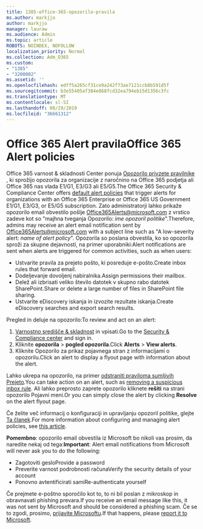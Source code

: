 ```yaml
---
title: 1385-office-365-opozorilo-pravila
ms.author: markjjo
author: markjjo
manager: lauraw
ms.audience: Admin
ms.topic: article
ROBOTS: NOINDEX, NOFOLLOW
localization_priority: Normal
ms.collection: Adm_O365
ms.custom:
- "1385"
- "3200002"
ms.assetid: ''
ms.openlocfilehash: edff5a265cf31ce9a242f73ae7121ccb8b591d5f
ms.sourcegitcommit: b3e55405af384e868fcd32ea794eb15d1356c3fc
ms.translationtype: MT
ms.contentlocale: sl-SI
ms.lasthandoff: 08/29/2019
ms.locfileid: "36661312"
---
```

# <a name="office-365-alert-policies"></a><span data-ttu-id="47592-102">Office 365 Alert pravila</span><span class="sxs-lookup"><span data-stu-id="47592-102">Office 365 Alert policies</span></span>

<span data-ttu-id="47592-103">Office 365 varnost & skladnosti Center ponuja [Opozorilo privzete pravilnike](https://docs.microsoft.com/office365/securitycompliance/alert-policies#default-alert-policies) , ki sprožijo opozorila za organizacije z naročnino na Office 365 podjetja ali Office 365 nas vlada E1/G1, E3/G3 ali E5/G5.</span><span class="sxs-lookup"><span data-stu-id="47592-103">The Office 365 Security & Compliance Center offers [default alert policies](https://docs.microsoft.com/office365/securitycompliance/alert-policies#default-alert-policies) that trigger alerts for organizations with an Office 365 Enterprise or Office 365 US Government E1/G1, E3/G3, or E5/G5 subscription.</span></span> <span data-ttu-id="47592-104">Zato administratorji lahko prikaže opozorilo email obvestilo pošlje Office365Alerts@microsoft.com z vrstico zadeve kot so "majhna tveganja Opozorilo: *ime opozoril politike*".</span><span class="sxs-lookup"><span data-stu-id="47592-104">Therefore, admins may receive an alert email notification sent by Office365Alerts@microsoft.com with a subject line such as "A low-severity alert: *name of alert policy*".</span></span> <span data-ttu-id="47592-105">Opozorila so poslana obvestila, ko so opozorila sproži za skupne dejavnosti, na primer uporabniki:</span><span class="sxs-lookup"><span data-stu-id="47592-105">Alert notifications are sent when alerts are triggered for common activities, such as when users:</span></span>

- <span data-ttu-id="47592-106">Ustvarite pravila za prejeto pošto, ki posreduje e-pošto.</span><span class="sxs-lookup"><span data-stu-id="47592-106">Create inbox rules that forward email.</span></span>
- <span data-ttu-id="47592-107">Dodeljevanje dovoljenj nabiralnika.</span><span class="sxs-lookup"><span data-stu-id="47592-107">Assign permissions their mailbox.</span></span>
- <span data-ttu-id="47592-108">Delež ali izbrisati veliko število datotek v skupno rabo datotek SharePoint.</span><span class="sxs-lookup"><span data-stu-id="47592-108">Share or delete a large number of files in SharePoint file sharing.</span></span>
- <span data-ttu-id="47592-109">Ustvarite eDiscovery iskanja in izvozite rezultate iskanja.</span><span class="sxs-lookup"><span data-stu-id="47592-109">Create eDiscovery searches and export search results.</span></span>

<span data-ttu-id="47592-110">Pregled in deluje na opozorilo:</span><span class="sxs-lookup"><span data-stu-id="47592-110">To review and act on an alert:</span></span>

1. <span data-ttu-id="47592-111">[Varnostno središče & skladnost](https://protection.office.com) in vpisati.</span><span class="sxs-lookup"><span data-stu-id="47592-111">Go to the [Security & Compliance center](https://protection.office.com) and sign in.</span></span>
2. <span data-ttu-id="47592-112">Kliknite **opozorila** > **pogled opozorila**.</span><span class="sxs-lookup"><span data-stu-id="47592-112">Click **Alerts** > **View alerts**.</span></span>
3. <span data-ttu-id="47592-113">Kliknite Opozorilo za prikaz pojavnega stran z informacijami o opozorilu.</span><span class="sxs-lookup"><span data-stu-id="47592-113">Click an alert to display a flyout page with information about the alert.</span></span>

<span data-ttu-id="47592-114">Lahko ukrepa na opozorilo, na primer [odstraniti praviloma sumljivih Prejeto](https://docs.microsoft.com/office365/securitycompliance/responding-to-a-compromised-email-account).</span><span class="sxs-lookup"><span data-stu-id="47592-114">You can take action on an alert, such as [removing a suspicious inbox rule](https://docs.microsoft.com/office365/securitycompliance/responding-to-a-compromised-email-account).</span></span> <span data-ttu-id="47592-115">Ali lahko preprosto zaprete opozorilo kliknete **rešiti** na strani opozorilo Pojavni meni.</span><span class="sxs-lookup"><span data-stu-id="47592-115">Or you can simply close the alert by clicking **Resolve** on the alert flyout page.</span></span>

<span data-ttu-id="47592-116">Če želite več informacij o konfiguraciji in upravljanju opozoril politike, glejte [Ta članek](https://docs.microsoft.com/office365/securitycompliance/alert-policies).</span><span class="sxs-lookup"><span data-stu-id="47592-116">For more information about configuring and managing alert policies, see  [this article](https://docs.microsoft.com/office365/securitycompliance/alert-policies).</span></span>

<span data-ttu-id="47592-117">**Pomembno**: opozorilo email obvestila iz Microsoft bo nikoli vas prosim, da naredite nekaj od tega:</span><span class="sxs-lookup"><span data-stu-id="47592-117">**Important**: Alert email notifications from Microsoft will never ask you to do the following:</span></span>

- <span data-ttu-id="47592-118">Zagotoviti geslo</span><span class="sxs-lookup"><span data-stu-id="47592-118">Provide a password</span></span>
- <span data-ttu-id="47592-119">Preverite varnost podrobnosti računa</span><span class="sxs-lookup"><span data-stu-id="47592-119">Verify the security details of your account</span></span>
- <span data-ttu-id="47592-120">Ponovno avtentificirati sami</span><span class="sxs-lookup"><span data-stu-id="47592-120">Re-authenticate yourself</span></span>

<span data-ttu-id="47592-121">Če prejmete e-poštno sporočilo kot to, to ni bil poslan z mikroskop in obravnavati phishing prevara.</span><span class="sxs-lookup"><span data-stu-id="47592-121">If you receive an email message like this, it was not sent by Microsoft and should be considered a phishing scam.</span></span> <span data-ttu-id="47592-122">Če se to zgodi, prosimo, [prijavite Microsoftu](https://docs.microsoft.com/office365/SecurityCompliance/report-junk-email-and-phishing-scams-in-outlook-on-the-web-eop).</span><span class="sxs-lookup"><span data-stu-id="47592-122">If that happens, please [report it to Microsoft](https://docs.microsoft.com/office365/SecurityCompliance/report-junk-email-and-phishing-scams-in-outlook-on-the-web-eop).</span></span>